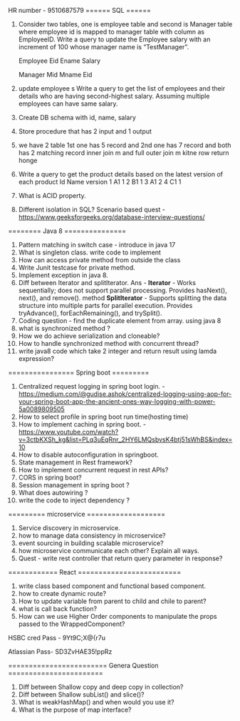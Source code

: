 HR number - 9510687579
====== SQL ====== 
1. Consider two tables, one is employee table and second is Manager table where employee id is mapped to  manager table with column as EmployeeID. Write a query to update the Employee salary with an increment of 100 whose manager name is “TestManager”.

    Employee
    Eid Ename Salary
    
    Manager
    Mid Mname Eid


2. update employee s
Write a query to get the list of employees and their details who are having second-highest salary. Assuming multiple employees can have same salary.

3. Create DB schema with id, name, salary
4. Store procedure that has 2 input and 1 output
5. we have 2 table 1st one has 5 record and 2nd one has 7 record and both has 2 matching record inner join m and full outer join m kitne row return honge
6. Write a query to get the product details based on the latest version of each product
    Id Name version
    1   A1    1
    2   B1    1
    3   A1    2
    4   C1    1

7. What is ACID property.
8. Different isolation in SQL?
Scenario based quest - https://www.geeksforgeeks.org/database-interview-questions/

======== Java 8 ===============
1. Pattern matching in switch case -  introduce in java 17
2. What is singleton class. write code to implement
3. How can access private method from outside the class
4. Write Junit testcase for private method.
5. Implement exception in java 8.
6. Diff between Iterator and splitIterator.
Ans - **Iterator** - Works sequentially; does not support parallel processing. Provides hasNext(), next(), and remove(). method
      **SplitIterator** - Supports splitting the data structure into multiple parts for parallel execution. Provides tryAdvance(), forEachRemaining(), and trySplit().
7. Coding question -  find the duplicate element from array. using java 8
8. what is synchronized method ?
9. How we do achieve serialization and cloneable?
10. How to handle synchronized method with concurrent thread?
11. write java8 code which take 2 integer and return result using lamda expression?

================ Spring boot =========
1. Centralized request logging in spring boot login.  - https://medium.com/@gudise.ashok/centralized-logging-using-aop-for-your-spring-boot-app-the-ancient-ones-way-logging-with-power-5a0089809505
2. How to select profile in spring boot run time(hosting time)
3. How to implement caching in spring boot. - https://www.youtube.com/watch?v=3ctbKXSh_kg&list=PLq3uEqRnr_2HY6LMQsbvsK4btj51sWhBS&index=10
4. How to disable autoconfiguration in springboot.
5. State management in Rest framework?
6. How to implement concurrent request in rest APIs?
7. CORS in spring boot?
8. Session management in spring boot ?
9. What does autowiring ?
10. write the code to inject dependency ?

========= microservice ===================
1. Service discovery in microservice.
2. how to manage data consistency in microservice?
3. event sourcing in building scalable microservice?
4. how microservice communicate each other? Explain all ways.
5. Quest -  write rest controller that return query parameter in response?

============ React =========================
1. write class based component and functional based component.
2. how to create dynamic route?
3. How to update variable from parent to child and chile to parent?
4. what is call back function?
5. How can we use Higher Order components to manipulate the props passed to the WrappedComponent?


HSBC cred
Pass - 9Yt9C;X@{r7u

Atlassian
Pass- SD3ZvHAE35!ppRz


======================== Genera Question =======================
1. Diff between Shallow copy and deep copy in collection?
2. Diff between Shallow subList() and slice()?
3. What is weakHashMap() and when would you use it?
4. What is the purpose of map interface?
